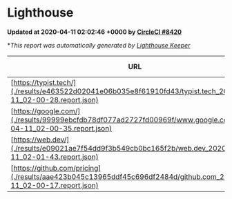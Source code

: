 
# Lighthouse

**Updated at 2020-04-11 02:02:46 +0000 by [CircleCI #8420](https://circleci.com/gh/ItinerisLtd/lighthouse-keeper-example/8420)**

**This report was automatically generated by [Lighthouse Keeper](https://github.com/itinerisltd/lighthouse-keeper)*

| URL | Performance | Accessibility | Best Practices | SEO | PWA | Updated At |
| --- | --- | --- | --- | --- | --- | --- |
| [https://typist.tech/](./results/e463522d02041e06b035e8f61910fd43/typist.tech_2020-04-11_02-00-28.report.json) | 0.98 | 0.92 | 0.86 | 0.92 | 0.59 | 2020-04-11T02:00:28.665Z |
| [https://google.com/](./results/99999ebcfdb78df077ad2727fd00969f/www.google.com_2020-04-11_02-00-35.report.json) | 0.92 | 0.86 | 0.93 | 0.9 | 0.56 | 2020-04-11T02:00:35.210Z |
| [https://web.dev/](./results/e09021ae7f54dd9f3b549cb0bc165f2b/web.dev_2020-04-11_02-01-43.report.json) | 0.96 | 0.98 | 1 | 0.99 | 1 | 2020-04-11T02:01:43.169Z |
| [https://github.com/pricing](./results/aae423b045c13965ddf45c696df2484d/github.com_2020-04-11_02-00-17.report.json) | 0.55 | 0.95 | 0.93 | 0.92 | 0.56 | 2020-04-11T02:00:17.415Z |
